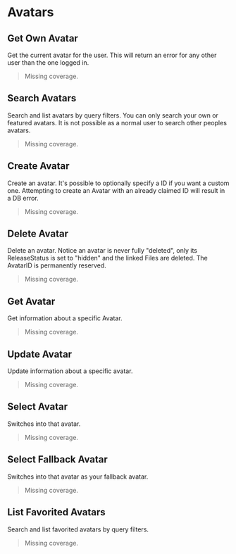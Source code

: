 # Avatars

## Get Own Avatar
Get the current avatar for the user. This will return an error for any other user than the one logged in.
> Missing coverage.

## Search Avatars
Search and list avatars by query filters. You can only search your own or featured avatars. It is not possible as a normal user to search other peoples avatars.
> Missing coverage.

## Create Avatar
Create an avatar. It's possible to optionally specify a ID if you want a custom one. Attempting to create an Avatar with an already claimed ID will result in a DB error.
> Missing coverage.

## Delete Avatar
Delete an avatar. Notice an avatar is never fully "deleted", only its ReleaseStatus is set to "hidden" and the linked Files are deleted. The AvatarID is permanently reserved.
> Missing coverage.

## Get Avatar
Get information about a specific Avatar.
> Missing coverage.

## Update Avatar
Update information about a specific avatar.
> Missing coverage.

## Select Avatar
Switches into that avatar.
> Missing coverage.

## Select Fallback Avatar
Switches into that avatar as your fallback avatar.
> Missing coverage.

## List Favorited Avatars
Search and list favorited avatars by query filters.
> Missing coverage.

	